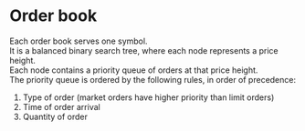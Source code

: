 # Order book
Each order book serves one symbol.  
It is a balanced binary search tree, where each node represents a price height.  
Each node contains a priority queue of orders at that price height.  
The priority queue is ordered by the following rules, in order of precedence:  
1. Type of order (market orders have higher priority than limit orders)
2. Time of order arrival
3. Quantity of order
